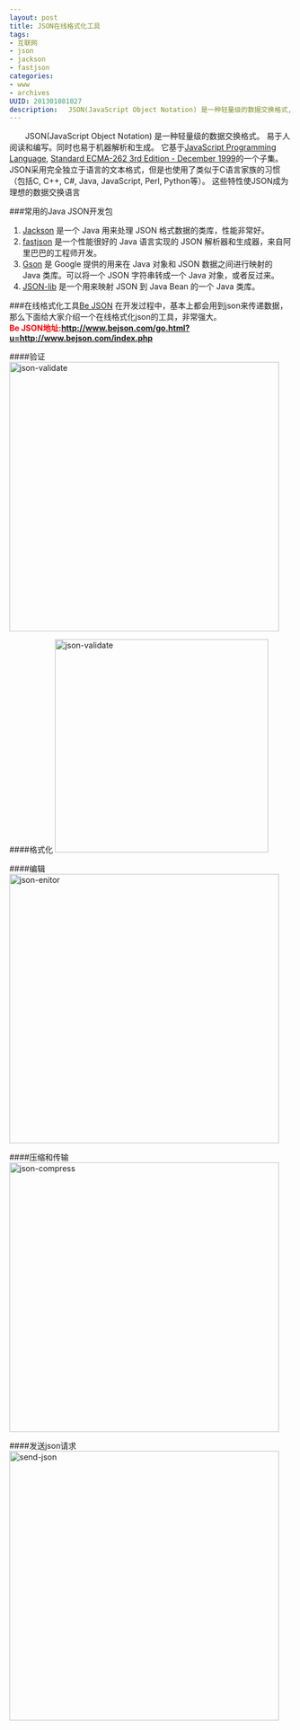```yaml
--- 
layout: post
title: JSON在线格式化工具
tags: 
- 互联网
- json
- jackson
- fastjson
categories:
- www
- archives
UUID: 201301081027
description: 　JSON(JavaScript Object Notation) 是一种轻量级的数据交换格式, 给大家推荐一款Be JSON的工具,为了方便快捷的验证json的有效性，格式化,压缩发送等功能.
---
```


 　　JSON(JavaScript Object Notation) 是一种轻量级的数据交换格式。 易于人阅读和编写。同时也易于机器解析和生成。 它基于<a href="http://www.crockford.com/javascript/" tagert="_bank">JavaScript Programming Language</a>, <a href="http://www.ecma-international.org/publications/files/ecma-st/ECMA-262.pdf" target="_bank">Standard ECMA-262 3rd Edition - December 1999</a>的一个子集。 JSON采用完全独立于语言的文本格式，但是也使用了类似于C语言家族的习惯（包括C, C++, C#, Java, JavaScript, Perl, Python等）。 这些特性使JSON成为理想的数据交换语言

###常用的Java JSON开发包
<ol>
<li><a href="http://jackson.codehaus.org/" target="_bank">Jackson</a> 是一个 Java 用来处理 JSON 格式数据的类库，性能非常好。</li>
<li><a href="https://github.com/AlibabaTech/fastjson/wiki" target="_bank">fastjson</a> 是一个性能很好的 Java 语言实现的 JSON 解析器和生成器，来自阿里巴巴的工程师开发。</li>
<li><a href="http://code.google.com/p/google-gson/" target="_bank">Gson</a> 是 Google 提供的用来在 Java 对象和 JSON 数据之间进行映射的 Java 类库。可以将一个 JSON 字符串转成一个 Java 对象，或者反过来。</li>
<li><a href="http://json-lib.sourceforge.net/" target="_bank">JSON-lib</a> 是一个用来映射 JSON 到 Java Bean 的一个 Java 类库。</li>
</ol>

###在线格式化工具<a href="http://www.bejson.com/go.html?u=http://www.bejson.com/index.php" target="_bank">Be JSON</a>
在开发过程中，基本上都会用到json来传递数据，那么下面给大家介绍一个在线格式化json的工具，非常强大。<br>
<strong><span style="color:red">Be JSON地址:<a href="http://www.bejson.com/go.html?u=http://www.bejson.com/index.php" alt="Be JSON" target="_bank">http://www.bejson.com/go.html?u=http://www.bejson.com/index.php</a></span></strong>

####验证
<img src="{{site.static_url}}/assets/images/web/json-validate.jpg" width="480px"  alt="json-validate" ></img>

####格式化
<img src="{{site.static_url}}/assets/images/web/json-format.jpg" width="380px"  alt="json-validate" ></img>

####编辑
<img src="{{site.static_url}}/assets/images/web/josn-enitor-online.jpg" width="480px"  alt="json-enitor" ></img>

####压缩和传输
<img src="{{site.static_url}}/assets/images/web/json-compress.jpg" width="480px"  alt="json-compress" ></img>

####发送json请求
<img src="{{site.static_url}}/assets/images/web/send-json.jpg" width="480px"  alt="send-json" ></img>




